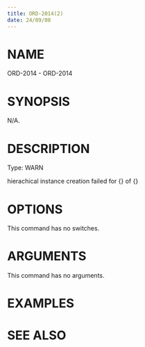 ```yaml
---
title: ORD-2014(2)
date: 24/09/08
---
```


# NAME

ORD-2014 - ORD-2014

# SYNOPSIS

N/A.

# DESCRIPTION

Type: WARN

hierachical instance creation failed for {} of {}

# OPTIONS

This command has no switches.

# ARGUMENTS

This command has no arguments.

# EXAMPLES

# SEE ALSO
